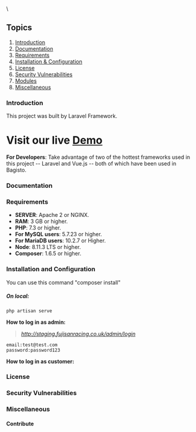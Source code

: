 \


## Topics
1. [Introduction](#introduction)
2. [Documentation](#documentation)
3. [Requirements](#requirements)
4. [Installation & Configuration](#installation-and-configuration)
5. [License](#license)
6. [Security Vulnerabilities](#security-vulnerabilities)
7. [Modules](#modules)
8. [Miscellaneous](#miscellaneous)

### Introduction

This project was built by Laravel Framework.


# Visit our live [Demo](http://staging.fujisanracing.co.uk/)



**For Developers**:
Take advantage of two of the hottest frameworks used in this project -- Laravel and Vue.js -- both of which have been used in Bagisto.

### Documentation


### Requirements

* **SERVER**: Apache 2 or NGINX.
* **RAM**: 3 GB or higher.
* **PHP**: 7.3 or higher.
* **For MySQL users**: 5.7.23 or higher.
* **For MariaDB users**: 10.2.7 or Higher.
* **Node**: 8.11.3 LTS or higher.
* **Composer**: 1.6.5 or higher.

### Installation and Configuration

You can use this command "composer install"





##### On local:

~~~
php artisan serve
~~~


**How to log in as admin:**

> *http://staging.fujisanracing.co.uk/admin/login*

~~~
email:test@test.com
password:password123
~~~

**How to log in as customer:**




### License


### Security Vulnerabilities


### Miscellaneous

#### Contribute



